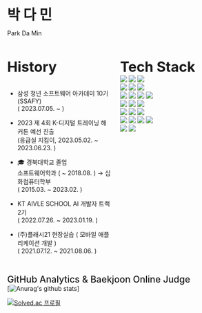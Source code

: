<span style="font-size: 230%">**박 다 민**</span>
<div style="margin-bottom:50px">Park Da Min</div>

<div style="display: flex;">
  <div style="flex: 1; padding-right: 10px;">
<span style="font-size: 230%; font-weight:700">History<br></span>
<br>

- 삼성 청년 소프트웨어 아카데미 10기 (SSAFY)<br> ( 2023.07.05. ~ )

- 2023 제 4회 K-디지털 트레이닝 해커톤 예선 진출<br>
(응급실 지킴이, 2023.05.02. ~ 2023.06.23. )

- 🎓 경북대학교 졸업<br>
소프트웨어학과 ( ~ 2018.08. ) → 심화컴퓨터학부<br>
( 2015.03. ~ 2023.02. )

- KT AIVLE SCHOOL AI 개발자 트랙 2기<br>
( 2022.07.26. ~ 2023.01.19. )

- (주)플래시21 현장실습 ( 모바일 애플리케이션 개발 )<br>
( 2021.07.12. ~ 2021.08.06. )


<br>
  </div>
  <div style="flex: 1; padding-left: 10px;">
    <span style="font-size: 230%; font-weight:700">Tech Stack<br></span>
        <img src="https://img.shields.io/badge/java-007396?style=for-the-badge&logo=java&logoColor=white">
        <img src="https://img.shields.io/badge/c++-00599C?style=for-the-badge&logo=c%2B%2B&logoColor=white">
        <img src="https://img.shields.io/badge/python-3776AB?style=for-the-badge&logo=python&logoColor=white"> 
    <br>

<img src="https://img.shields.io/badge/react-20232a.svg?style=for-the-badge&logo=react&logoColor=61DAFB" />
<img src="https://img.shields.io/badge/vuejs-%2335495e.svg?style=for-the-badge&logo=vuedotjs&logoColor=%234FC08D" />
<img src="https://img.shields.io/badge/flutter-02569B?style=for-the-badge&logo=flutter&logoColor=white">
<br>
<img src="https://img.shields.io/badge/spring-6DB33F?style=for-the-badge&logo=spring&logoColor=white"> 
<img src="https://img.shields.io/badge/spring boot-6DB33F?style=for-the-badge&logo=spring boot&logoColor=white" />
<img src="https://img.shields.io/badge/django-092E20?style=for-the-badge&logo=django&logoColor=white">
<img src="https://img.shields.io/badge/flask-000000?style=for-the-badge&logo=flask&logoColor=white">
<br>
<img src="https://img.shields.io/badge/Tensorflow-FF6F00.svg?style=for-the-badge&logo=Tensorflow&logoColor=white">
<img src="https://img.shields.io/badge/Keras-D00000.svg?style=for-the-badge&logo=Keras&logoColor=white">
<img src="https://img.shields.io/badge/pytorch-EE4C2C.svg?style=for-the-badge&logo=PyTorch&logoColor=white">
<br>
<img src="https://img.shields.io/badge/mysql-4479A1?style=for-the-badge&logo=mysql&logoColor=white">
<img src="https://img.shields.io/badge/mariaDB-003545?style=for-the-badge&logo=mariaDB&logoColor=white">
<img src="https://img.shields.io/badge/amazon s3-569A31?style=for-the-badge&logo=amazons3&logoColor=white">
<br>
<img src="https://img.shields.io/badge/Notion-%23000000.svg?style=for-the-badge&logo=notion&logoColor=white">
<img src="https://img.shields.io/badge/jira-%230A0FFF.svg?style=for-the-badge&logo=jira&logoColor=white">
<img src="https://img.shields.io/badge/github-181717.svg?style=for-the-badge&logo=github&logoColor=white">
<img src="https://img.shields.io/badge/gitlab-FC6D26.svg?style=for-the-badge&logo=gitlab&logoColor=white">
<br>
<img src="https://img.shields.io/badge/jenkins-D24939.svg?style=for-the-badge&logo=jenkins&logoColor=white">
<img src="https://img.shields.io/badge/nginx-009639.svg?style=for-the-badge&logo=nginx&logoColor=white">

  </div>
</div>



<span style="font-size: 150%; font-weight:500">GitHub Analytics & Baekjoon Online Judge<br></span>
 [![Anurag's github stats](https://github-readme-stats.vercel.app/api?username=ferrorist&theme=highcontrast)]

[![Solved.ac
프로필](http://mazassumnida.wtf/api/v2/generate_badge?boj=ferrorist)](https://solved.ac/ferrorist)